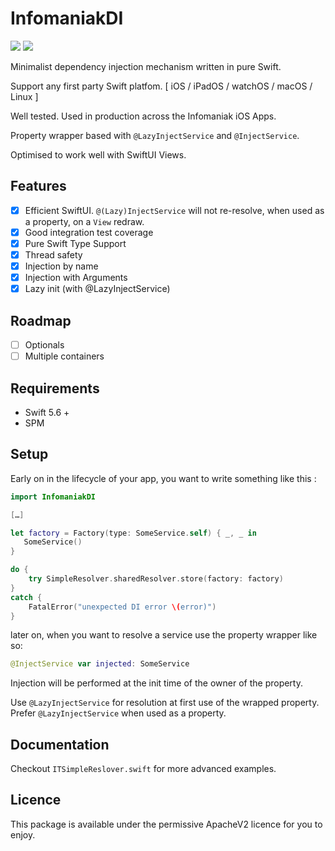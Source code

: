 # InfomaniakDI

[![](https://img.shields.io/endpoint?url=https%3A%2F%2Fswiftpackageindex.com%2Fapi%2Fpackages%2FInfomaniak%2Fswift-dependency-injection%2Fbadge%3Ftype%3Dswift-versions)](https://swiftpackageindex.com/Infomaniak/swift-dependency-injection)
[![](https://img.shields.io/endpoint?url=https%3A%2F%2Fswiftpackageindex.com%2Fapi%2Fpackages%2FInfomaniak%2Fswift-dependency-injection%2Fbadge%3Ftype%3Dplatforms)](https://swiftpackageindex.com/Infomaniak/swift-dependency-injection)

Minimalist dependency injection mechanism written in pure Swift.

Support any first party Swift platfom. [ iOS / iPadOS / watchOS / macOS / Linux ]

Well tested. Used in production across the Infomaniak iOS Apps.

Property wrapper based with `@LazyInjectService` and `@InjectService`.

Optimised to work well with SwiftUI Views.

## Features
- [x] Efficient SwiftUI. `@(Lazy)InjectService` will not re-resolve, when used as a property, on a `View` redraw.
- [x] Good integration test coverage
- [x] Pure Swift Type Support
- [x] Thread safety
- [x] Injection by name
- [x] Injection with Arguments
- [x] Lazy init (with @LazyInjectService)

## Roadmap
- [ ] Optionals
- [ ] Multiple containers

## Requirements
- Swift 5.6 +
- SPM

## Setup

Early on in the lifecycle of your app, you want to write something like this :

```swift
import InfomaniakDI

[…]

let factory = Factory(type: SomeService.self) { _, _ in
   SomeService()
}

do {
    try SimpleResolver.sharedResolver.store(factory: factory)
}
catch {
    FatalError("unexpected DI error \(error)")
}
```

later on, when you want to resolve a service use the property wrapper like so:
```swift
@InjectService var injected: SomeService
```
Injection will be performed at the init time of the owner of the property. 

Use `@LazyInjectService` for resolution at first use of the wrapped property. Prefer `@LazyInjectService` when used as a property.

## Documentation

Checkout `ITSimpleReslover.swift` for more advanced examples.

## Licence

This package is available under the permissive ApacheV2 licence for you to enjoy. 
